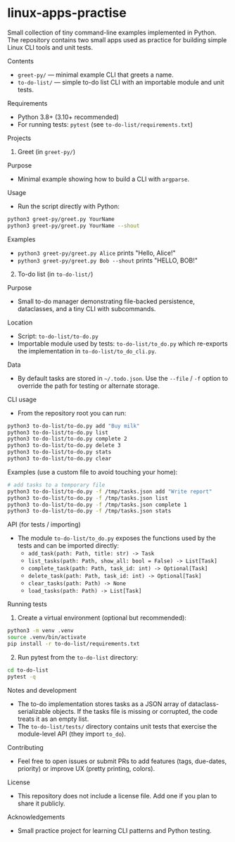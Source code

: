 
# linux-apps-practise

Small collection of tiny command-line examples implemented in Python. The repository contains two small apps used as practice for building simple Linux CLI tools and unit tests.

Contents
- `greet-py/` — minimal example CLI that greets a name.
- `to-do-list/` — simple to-do list CLI with an importable module and unit tests.

Requirements
- Python 3.8+ (3.10+ recommended)
- For running tests: `pytest` (see `to-do-list/requirements.txt`)

Projects

1) Greet (in `greet-py/`)

Purpose
 - Minimal example showing how to build a CLI with `argparse`.

Usage
 - Run the script directly with Python:

```bash
python3 greet-py/greet.py YourName
python3 greet-py/greet.py YourName --shout
```

Examples
 - `python3 greet-py/greet.py Alice` prints "Hello, Alice!"
 - `python3 greet-py/greet.py Bob --shout` prints "HELLO, BOB!"

2) To-do list (in `to-do-list/`)

Purpose
 - Small to-do manager demonstrating file-backed persistence, dataclasses, and a tiny CLI with subcommands.

Location
 - Script: `to-do-list/to-do.py`
 - Importable module used by tests: `to-do-list/to_do.py` which re-exports the implementation in `to-do-list/to_do_cli.py`.

Data
 - By default tasks are stored in `~/.todo.json`. Use the `--file` / `-f` option to override the path for testing or alternate storage.

CLI usage
 - From the repository root you can run:

```bash
python3 to-do-list/to-do.py add "Buy milk"
python3 to-do-list/to-do.py list
python3 to-do-list/to-do.py complete 2
python3 to-do-list/to-do.py delete 3
python3 to-do-list/to-do.py stats
python3 to-do-list/to-do.py clear
```

Examples (use a custom file to avoid touching your home):

```bash
# add tasks to a temporary file
python3 to-do-list/to-do.py -f /tmp/tasks.json add "Write report"
python3 to-do-list/to-do.py -f /tmp/tasks.json list
python3 to-do-list/to-do.py -f /tmp/tasks.json complete 1
python3 to-do-list/to-do.py -f /tmp/tasks.json stats
```

API (for tests / importing)
 - The module `to-do-list/to_do.py` exposes the functions used by the tests and can be imported directly:
	 - `add_task(path: Path, title: str) -> Task`
	 - `list_tasks(path: Path, show_all: bool = False) -> List[Task]`
	 - `complete_task(path: Path, task_id: int) -> Optional[Task]`
	 - `delete_task(path: Path, task_id: int) -> Optional[Task]`
	 - `clear_tasks(path: Path) -> None`
	 - `load_tasks(path: Path) -> List[Task]`

Running tests

1. Create a virtual environment (optional but recommended):

```bash
python3 -m venv .venv
source .venv/bin/activate
pip install -r to-do-list/requirements.txt
```

2. Run pytest from the `to-do-list` directory:

```bash
cd to-do-list
pytest -q
```

Notes and development
- The to-do implementation stores tasks as a JSON array of dataclass-serializable objects. If the tasks file is missing or corrupted, the code treats it as an empty list.
- The `to-do-list/tests/` directory contains unit tests that exercise the module-level API (they import `to_do`).

Contributing
- Feel free to open issues or submit PRs to add features (tags, due-dates, priority) or improve UX (pretty printing, colors).

License
- This repository does not include a license file. Add one if you plan to share it publicly.

Acknowledgements
- Small practice project for learning CLI patterns and Python testing.
